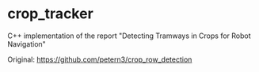 # crop_tracker
C++ implementation of the report "Detecting Tramways in Crops for Robot Navigation"

Original: https://github.com/petern3/crop_row_detection 
